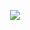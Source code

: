 <p align="center">
<img src=[https://media1.tenor.com/m/9oN5G3eZMmAAAAAd/law-of-talos-endzone.gif](https://i.pinimg.com/736x/8d/41/d1/8d41d1b8f24b993069691a6e8c9b95ae.jpg)>
</p>
